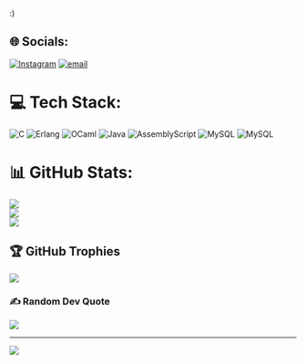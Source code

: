 :)

## 🌐 Socials:
[![Instagram](https://img.shields.io/badge/Instagram-%23E4405F.svg?logo=Instagram&logoColor=white)](https://instagram.com/@luuiz.exe) [![email](https://img.shields.io/badge/Email-D14836?logo=gmail&logoColor=white)](mailto:campelolarr@gmail.com) 

# 💻 Tech Stack:
![C](https://img.shields.io/badge/c-%2300599C.svg?style=for-the-badge&logo=c&logoColor=white) ![Erlang](https://img.shields.io/badge/Erlang-white.svg?style=for-the-badge&logo=erlang&logoColor=a90533) ![OCaml](https://img.shields.io/badge/OCaml-%23E98407.svg?style=for-the-badge&logo=ocaml&logoColor=white) ![Java](https://img.shields.io/badge/java-%23ED8B00.svg?style=for-the-badge&logo=openjdk&logoColor=white) ![AssemblyScript](https://img.shields.io/badge/assembly%20script-%23000000.svg?style=for-the-badge&logo=assemblyscript&logoColor=white) ![MySQL](https://img.shields.io/badge/mysql-4479A1.svg?style=for-the-badge&logo=mysql&logoColor=white) ![MySQL](https://img.shields.io/badge/mysql-4479A1.svg?style=for-the-badge&logo=mysql&logoColor=white)
# 📊 GitHub Stats:
![](https://github-readme-stats.vercel.app/api?username=luuizexe&theme=dark&hide_border=true&include_all_commits=true&count_private=true)<br/>
![](https://nirzak-streak-stats.vercel.app/?user=luuizexe&theme=dark&hide_border=true)<br/>
![](https://github-readme-stats.vercel.app/api/top-langs/?username=luuizexe&theme=dark&hide_border=true&include_all_commits=true&count_private=true&layout=compact)

## 🏆 GitHub Trophies
![](https://github-profile-trophy.vercel.app/?username=luuizexe&theme=radical&no-frame=true&no-bg=true&margin-w=4)

### ✍️ Random Dev Quote
![](https://quotes-github-readme.vercel.app/api?type=horizontal&theme=radical)

---
[![](https://visitcount.itsvg.in/api?id=luuizexe&icon=6&color=3)](https://visitcount.itsvg.in)

<!-- Proudly created with GPRM ( https://gprm.itsvg.in ) -->

